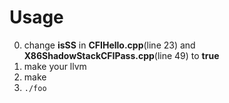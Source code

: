 # Usage
0. change **isSS** in **CFIHello.cpp**(line 23) and **X86ShadowStackCFIPass.cpp**(line 49) to **true**
1. make your llvm
2. make
3. `./foo`
